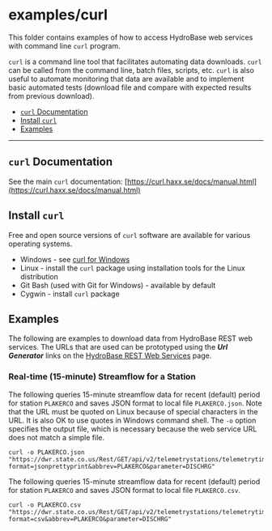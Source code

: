 # examples/curl

This folder contains examples of how to access HydroBase web services with command line `curl` program.

`curl` is a command line tool that facilitates automating data downloads.
`curl` can be called from the command line, batch files, scripts, etc.
`curl` is also useful to automate monitoring that data are available and to implement basic
automated tests (download file and compare with expected results from previous download).

* [`curl` Documentation](#curl-dcumentation)
* [Install `curl`](#install-curl)
* [Examples](#examples)

----------------------

## `curl` Documentation ##

See the main `curl` documentation:  [https://curl.haxx.se/docs/manual.html](https://curl.haxx.se/docs/manual.html)

## Install `curl` ##

Free and open source versions of `curl` software are available for various operating systems.

* Windows - see [curl for Windows](https://curl.haxx.se/windows/)
* Linux - install the `curl` package using installation tools for the Linux distribution
* Git Bash (used with Git for Windows) - available by default
* Cygwin - install `curl` package

## Examples ##

The following are examples to download data from HydroBase REST web services.
The URLs that are used can be prototyped using the ***Url Generator*** links on the
[HydroBase REST Web Services](https://dwr.state.co.us/rest/get/help) page.

### Real-time (15-minute) Streamflow for a Station ###

The following queries 15-minute streamflow data for recent (default) period for station `PLAKERCO` and saves JSON format to local file `PLAKERCO.json`.
Note that the URL must be quoted on Linux because of special characters in the URL.
It is also OK to use quotes in Windows command shell.
The `-o` option specifies the output file, which is necessary because the web service URL does not match a simple file.

```
curl -o PLAKERCO.json "https://dwr.state.co.us/Rest/GET/api/v2/telemetrystations/telemetrytimeseriesraw/?format=jsonprettyprint&abbrev=PLAKERCO&parameter=DISCHRG"
```

The following queries 15-minute streamflow data for recent (default) period for station `PLAKERCO` and saves JSON format to local file `PLAKERCO.csv`.

```
curl -o PLAKERCO.csv "https://dwr.state.co.us/Rest/GET/api/v2/telemetrystations/telemetrytimeseriesraw/?format=csv&abbrev=PLAKERCO&parameter=DISCHRG"
```
